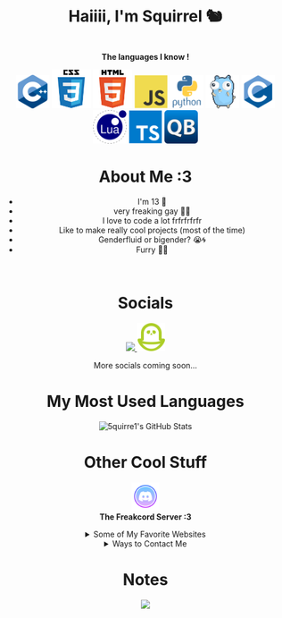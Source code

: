 <!-- Love you all, fr! <3 -->

<h1 align="center">Haiiii, I'm Squirrel 🐿️</h1>
<p align="center">
  <br>
  <b>The languages I know !</b>
</p>
<p align="center">
  <img src="assets/README/languages/cpp.svg" width="60">
  <img src="assets/README/languages/css.svg" width="70">
  <img src="assets/README/languages/html.svg" width="70">
  <img src="assets/README/languages/js.svg" width="60">
  <img src="assets/README/languages/python.svg" width="60">
  <img src="assets/README/languages/Go_dancing!!!.gif" width="60">
  <img src="assets/README/languages/C.svg" width="60">
  <img src="assets/README/languages/lua.svg" width="60">
  <img src="assets/README/languages/ts.svg" width="60">
  <img src="assets/README/languages/qbasic.png" width="60">



</p>

<h1 align="center">About Me :3</h1>
<ul align="center">
  <li>I'm 13 🍍</li>
  <li>very freaking gay 🏳️‍🌈</li>
  <li>I love to code a lot frfrfrfrfr</li>
  <li>Like to make really cool projects (most of the time)</li>
  <li>Genderfluid or bigender? 😭🌀</li>
  <li>Furry 🐾🦊</li>
</ul>
<br>

<h1 align="center">Socials</h1>
<p align="center">
  <a href="https://bsky.app/profile/5quirre1.bsky.social">
    <img src="https://freakybob.site/images/Bluesky.png" height="50">
  </a>
  <a href="https://pikidiary.lol/@squirrel">
    <img src="/assets/README/icons/piki.png" height="50">
  </a>
</p>
<p align="center">More socials coming soon...</p>

<h1 align="center">My Most Used Languages</h1>
<p align="center">
  <img src="https://github-readme-stats.vercel.app/api/top-langs/?username=5quirre1&theme=radical&show_icons=true&hide_border=true&layout=compact" alt="5quirre1's GitHub Stats">
</p>

<h1 align="center">Other Cool Stuff</h1>
<p align="center">
  <a href="https://discord.gg/T9z27hv7FN">
    <img src="/assets/README/icons/discord.png" height="50">
  </a>
  <br>
  <b>The Freakcord Server :3</b>
</p>

<details align="center">
  <summary>Some of My Favorite Websites</summary>
  <br>
  <a href="https://freakybob.site">
    <img src="https://freakybob.site/images/FreakybobDOTsite.png" width="70">
  </a>
  <a href="https://blog.freakybob.site">
    <img src="https://freakybob.site/images/freakyblog.png" width="70">
  </a>
  <a href="https://freakybrowse.freakybob.site">
    <img src="https://freakybrowse.freakybob.site/icons/icon.png" width="70">
  </a>
  <a href="https://swag.freakybob.site/">
    <img src="https://github.com/nomaakip.png" width="70">
  </a>
  <a href="https://wish.freakybob.site">
    <img src="https://github.com/wish13yt.png" width="70">
  </a>
  <a href="https://squirrel.freakybob.site">
    <img src="https://squirrel.freakybob.site/assets/WEBSITE/boykisser.png" width="70">
  </a>
  <a href="https://greg.com">
    <img src="/assets/README/icons/greg.jpeg" width="69" height="70">
  </a>
</details>

<details align="center">
  <summary>Ways to Contact Me</summary>
  <p align="center">
    <a href="https://discord.com/users/1127731486485921813">
      <img src="assets/README/languages/DISCORD.svg" height="75">
    </a>
    <a href="mailto:squirrelhomebrew@gmail.com">
      <img src="assets/README/icons/svgs/Gmail.svg" height="75">
    </a>
  </p>
</details>

<h1 align="center">Notes</h1>
<p align="center">
  <img src="https://forthebadge.com/images/badges/i-fucking-hate-java.svg">
</p>

